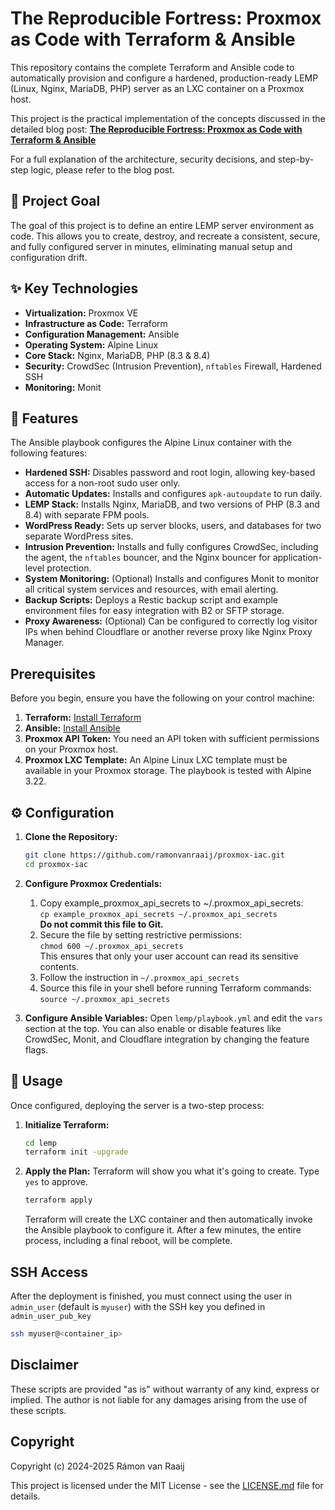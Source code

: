 # The Reproducible Fortress: Proxmox as Code with Terraform & Ansible

This repository contains the complete Terraform and Ansible code to automatically provision and configure a hardened, production-ready LEMP (Linux, Nginx, MariaDB, PHP) server as an LXC container on a Proxmox host.

This project is the practical implementation of the concepts discussed in the detailed blog post:
**[The Reproducible Fortress: Proxmox as Code with Terraform & Ansible](https://ramon.vanraaij.eu/the-reproducible-fortress-proxmox-as-code-with-terraform-ansible/)**

For a full explanation of the architecture, security decisions, and step-by-step logic, please refer to the blog post.

## 🎯 Project Goal

The goal of this project is to define an entire LEMP server environment as code. This allows you to create, destroy, and recreate a consistent, secure, and fully configured server in minutes, eliminating manual setup and configuration drift.

## ✨ Key Technologies

* **Virtualization:** Proxmox VE
* **Infrastructure as Code:** Terraform
* **Configuration Management:** Ansible
* **Operating System:** Alpine Linux
* **Core Stack:** Nginx, MariaDB, PHP (8.3 & 8.4)
* **Security:** CrowdSec (Intrusion Prevention), `nftables` Firewall, Hardened SSH
* **Monitoring:** Monit

## 🚀 Features

The Ansible playbook configures the Alpine Linux container with the following features:

* **Hardened SSH:** Disables password and root login, allowing key-based access for a non-root sudo user only.
* **Automatic Updates:** Installs and configures `apk-autoupdate` to run daily.
* **LEMP Stack:** Installs Nginx, MariaDB, and two versions of PHP (8.3 and 8.4) with separate FPM pools.
* **WordPress Ready:** Sets up server blocks, users, and databases for two separate WordPress sites.
* **Intrusion Prevention:** Installs and fully configures CrowdSec, including the agent, the `nftables` bouncer, and the Nginx bouncer for application-level protection.
* **System Monitoring:** (Optional) Installs and configures Monit to monitor all critical system services and resources, with email alerting.
* **Backup Scripts:** Deploys a Restic backup script and example environment files for easy integration with B2 or SFTP storage.
* **Proxy Awareness:** (Optional) Can be configured to correctly log visitor IPs when behind Cloudflare or another reverse proxy like Nginx Proxy Manager.

##  Prerequisites

Before you begin, ensure you have the following on your control machine:

1.  **Terraform:** [Install Terraform](https://learn.hashicorp.com/tutorials/terraform/install-cli)
2.  **Ansible:** [Install Ansible](https://docs.ansible.com/ansible/latest/installation_guide/intro_installation.html)
3.  **Proxmox API Token:** You need an API token with sufficient permissions on your Proxmox host.
4.  **Proxmox LXC Template:** An Alpine Linux LXC template must be available in your Proxmox storage. The playbook is tested with Alpine 3.22.

## ⚙ Configuration

1.  **Clone the Repository:**
    ```bash
    git clone https://github.com/ramonvanraaij/proxmox-iac.git
    cd proxmox-iac
    ```

2.  **Configure Proxmox Credentials:**
    1. Copy example_proxmox_api_secrets to ~/.proxmox_api_secrets:<br>
    `cp example_proxmox_api_secrets ~/.proxmox_api_secrets`
    <br>**Do not commit this file to Git.**
    2. Secure the file by setting restrictive permissions:<br>
    `chmod 600 ~/.proxmox_api_secrets`<br>
    This ensures that only your user account can read its sensitive contents.
    4. Follow the instruction in `~/.proxmox_api_secrets`
    5. Source this file in your shell before running Terraform commands:<br>
    `source ~/.proxmox_api_secrets`

3.  **Configure Ansible Variables:**
    Open `lemp/playbook.yml` and edit the `vars` section at the top.
    You can also enable or disable features like CrowdSec, Monit, and Cloudflare integration by changing the feature flags.

## 🚀 Usage

Once configured, deploying the server is a two-step process:

1.  **Initialize Terraform:**
    ```bash
    cd lemp
    terraform init -upgrade
    ```

2.  **Apply the Plan:**
    Terraform will show you what it's going to create. Type `yes` to approve.
    ```bash
    terraform apply
    ```
    Terraform will create the LXC container and then automatically invoke the Ansible playbook to configure it. After a few minutes, the entire process, including a final reboot, will be complete.

##  SSH Access

After the deployment is finished, you must connect using the user in `admin_user` (default is `myuser`) with the SSH key you defined in `admin_user_pub_key`

```bash
ssh myuser@<container_ip>
```
## Disclaimer

These scripts are provided "as is" without warranty of any kind, express or implied. The author is not liable for any damages arising from the use of these scripts.

## Copyright

Copyright (c) 2024-2025 Rámon van Raaij

This project is licensed under the MIT License - see the [LICENSE.md](LICENSE.md) file for details.
